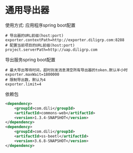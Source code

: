 # 通用导出器
使用方式:
应用程序spring boot配置
```properties
# 导出器的URL前缀(host:port)
exporter.contextPath=http://exporter.diligrp.com:8288
# 配置当前项目的URL前缀(host:port)
project.serverPath=http://uap.diligrp.com
```

导出服务spring boot配置
```properties
# 最大导出等待时间，超时则发消息清空所有导出器的token.默认半小时
exporter.maxWait=1800000
# 限制导出数，默认为4
exporter.limit=4
```

依赖包
```xml
<dependency>
    <groupId>com.dili</groupId>
    <artifactId>commons-web</artifactId>
    <version>1.3.4-SNAPSHOT</version>
</dependency>
<dependency>
    <groupId>com.dili</groupId>
    <artifactId>ss-beetl</artifactId>
    <version>3.6.8-SNAPSHOT</version>
</dependency>
```